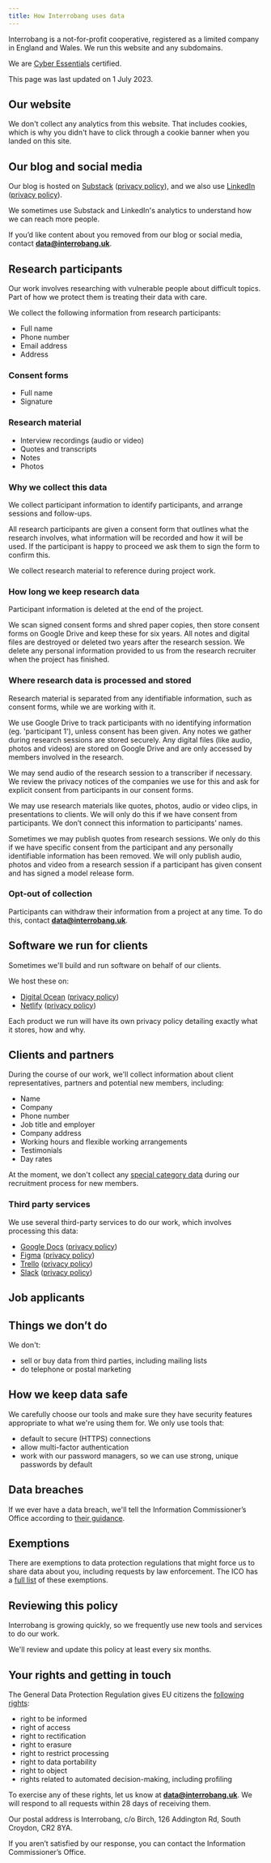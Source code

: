 ```yaml
---
title: How Interrobang uses data
---
```


Interrobang is a not-for-profit cooperative, registered as a limited company in England and Wales. We run this website and any subdomains.

We are [Cyber Essentials](https://iasme.co.uk/cyber-essentials/ncsc-certificate-search/) certified.

This page was last updated on 1 July 2023.

## Our website

We don't collect any analytics from this website. That includes cookies, which is why you didn't have to click through a cookie banner when you landed on this site.

## Our blog and social media

Our blog is hosted on [Substack](https://substack.com) ([privacy policy](https://substack.com/privacy)), and we also use [LinkedIn](https://www.linkedin.com/legal/privacy-policy) ([privacy policy](https://www.linkedin.com/legal/privacy-policy)).

We sometimes use Substack and LinkedIn's analytics to understand how we can reach more people.

If you’d like content about you removed from our blog or social media, contact **data@interrobang.uk**.

## Research participants

Our work involves researching with vulnerable people about difficult topics. Part of how we protect them is treating their data with care.

We collect the following information from research participants:

- Full name
- Phone number
- Email address
- Address

### Consent forms

- Full name
- Signature

### Research material

- Interview recordings (audio or video)
- Quotes and transcripts
- Notes
- Photos

### Why we collect this data

We collect participant information to identify participants, and arrange sessions and follow-ups.

All research participants are given a consent form that outlines what the research involves, what information will be recorded and how it will be used. If the participant is happy to proceed we ask them to sign the form to confirm this.

We collect research material to reference during project work.

### How long we keep research data

Participant information is deleted at the end of the project.

We scan signed consent forms and shred paper copies, then store consent forms on Google Drive and keep these for six years. All notes and digital files are destroyed or deleted two years after the research session. We delete any personal information provided to us from the research recruiter when the project has finished.

### Where research data is processed and stored

Research material is separated from any identifiable information, such as consent forms, while we are working with it.

We use Google Drive to track participants with no identifying information (eg. 'participant 1'), unless consent has been given. Any notes we gather during research sessions are stored securely. Any digital files (like audio, photos and videos) are stored on Google Drive and are only accessed by members involved in the research.

We may send audio of the research session to a transcriber if necessary. We review the privacy notices of the companies we use for this and ask for explicit consent from participants in our consent forms.

We may use research materials like quotes, photos, audio or video clips, in presentations to clients. We will only do this if we have consent from participants. We don’t connect this information to participants’ names.

Sometimes we may publish quotes from research sessions. We only do this if we have specific consent from the participant and any personally identifiable information has been removed. We will only publish audio, photos and video from a research session if a participant has given consent and has signed a model release form.

### Opt-out of collection

Participants can withdraw their information from a project at any time. To do this, contact **data@interrobang.uk**.

## Software we run for clients

Sometimes we'll build and run software on behalf of our clients.

We host these on:

- [Digital Ocean](https://www.digitalocean.com) ([privacy policy](https://www.digitalocean.com/legal/privacy-policy))
- [Netlify](https://www.netlify.com/privacy/) ([privacy policy](https://www.netlify.com/privacy/))

Each product we run will have its own privacy policy detailing exactly what it stores, how and why.

## Clients and partners

During the course of our work, we'll collect information about client representatives, partners and potential new members, including:

- Name
- Company
- Phone number
- Job title and employer
- Company address
- Working hours and flexible working arrangements
- Testimonials
- Day rates

At the moment, we don't collect any [special category data](https://ico.org.uk/for-organisations/uk-gdpr-guidance-and-resources/lawful-basis/a-guide-to-lawful-basis/lawful-basis-for-processing/special-category-data/) during our recruitment process for new members.

### Third party services

We use several third-party services to do our work, which involves processing this data:

- [Google Docs](https://docs.google.com) ([privacy policy](https://support.google.com/docs/answer/10381817?hl=en))
- [Figma](https://www.figma.com) ([privacy policy](https://www.figma.com/privacy/))
- [Trello](https://trello.com) ([privacy policy](https://www.atlassian.com/legal/privacy-policy))
- [Slack](https://slack.com) ([privacy policy](https://slack.com/intl/en-gb/trust/privacy/privacy-policy))

## Job applicants

## Things we don’t do

We don't:

- sell or buy data from third parties, including mailing lists
- do telephone or postal marketing

## How we keep data safe

We carefully choose our tools and make sure they have security features appropriate to what we're using them for. We only use tools that:

- default to secure (HTTPS) connections
- allow multi-factor authentication
- work with our password managers, so we can use strong, unique passwords by default

## Data breaches

If we ever have a data breach, we'll tell the Information Commissioner’s Office according to [their guidance](https://ico.org.uk/for-organisations-2/guide-to-data-protection/guide-to-the-general-data-protection-regulation-gdpr/personal-data-breaches/).

## Exemptions

There are exemptions to data protection regulations that might force us to share data about you, including requests by law enforcement. The ICO has a [full list](https://ico.org.uk/for-organisations/uk-gdpr-guidance-and-resources/exemptions/a-guide-to-the-data-protection-exemptions/) of these exemptions.

## Reviewing this policy

Interrobang is growing quickly, so we frequently use new tools and services to do our work.

We'll review and update this policy at least every six months.

## Your rights and getting in touch

The General Data Protection Regulation gives EU citizens the [following rights](https://ico.org.uk/for-organisations/uk-gdpr-guidance-and-resources/individual-rights/individual-rights/):

- right to be informed
- right of access
- right to rectification
- right to erasure
- right to restrict processing
- right to data portability
- right to object
- rights related to automated decision-making, including profiling

To exercise any of these rights, let us know at **data@interrobang.uk**. We will respond to all requests within 28 days of receiving them.

Our postal address is Interrobang, c/o Birch, 126 Addington Rd, South Croydon, CR2 8YA.

If you aren’t satisfied by our response, you can contact the Information Commissioner’s Office.
